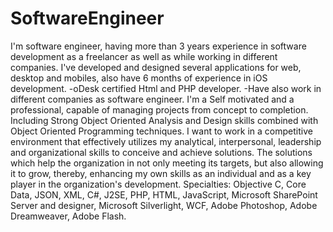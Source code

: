 SoftwareEngineer
================

I'm software engineer, having more than 3 years experience in software development as a freelancer as well as while working in different companies. I've developed and designed several applications for web, desktop and mobiles, also have 6 months of experience in iOS development. -oDesk certified Html and PHP developer. -Have also work in different companies as software engineer. I'm a Self motivated and a professional, capable of managing projects from concept to completion. Including Strong Object Oriented Analysis and Design skills combined with Object Oriented Programming techniques. I want to work in a competitive environment that effectively utilizes my analytical, interpersonal, leadership and organizational skills to conceive and achieve solutions. The solutions which help the organization in not only meeting its targets, but also allowing it to grow, thereby, enhancing my own skills as an individual and as a key player in the organization's development. Specialties: Objective C, Core Data, JSON, XML, C#, J2SE, PHP, HTML, JavaScript, Microsoft SharePoint Server and designer, Microsoft Silverlight, WCF, Adobe Photoshop, Adobe Dreamweaver, Adobe Flash.